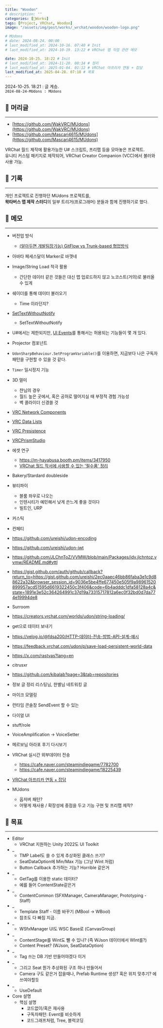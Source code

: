 ```yaml
---
title: "Woodon"
# description: ""
categories: [🍇Works]
tags: [Project, VRChat, Woodon]
image: "/assets/img/post/works/_wrchat/woodon/woodon-logo.png"

# MUdons
# date: 2024-08-24. 00:00
# last_modified_at: 2024-10-16. 07:40 # Init
# last_modified_at: 2024-10-19. 13:22 # VRChat 맵 작업 관련 메모

date: 2024-10-25. 18:22 # Init
# last_modified_at: 2024-11-20. 08:34 # 정리
# last_modified_at: 2025-01-04. 01:12 # VRChat 아프리카 연동 + 잡담
last_modified_at: 2025-04-28. 07:18 # 목표
---
```


2024-10-25. 18:21 : 글 계승.  
`2024-08-24-MUdons : MUdons`  

## 📀 머리글

---

- [https://github.com/WakVRC/MUdons](https://github.com/WakVRC/MUdons)
- [https://github.com/Mascari4615/MUdons](https://github.com/Mascari4615/MUdons)

VRChat 월드 제작에 활용가능한 U# 스크립트, 프리팹 등을 모아놓은 프로젝트.  
유니티 커스텀 패키지로 제작되어, VRChat Creator Companion (VCC)에서 불러와 사용 가능.  

## 📀 기록

---

개인 프로젝트로 진행하던 MUdons 프로젝트를,  
**왁타버스 맵 제작 스터디**의 일부 트리거(프로그래머) 분들과 함께 진행하기로 했다.  

## 📀 메모

---

- 버전업 방식
  - [(알아두면 개발팀장가능) GitFlow vs Trunk-based 협업방식](https://youtu.be/EV3FZ3cWBp8?si=bz6b9Rvn_ePatuhT)

- 아바타 페세스달이 Marker로 바꼇네
- Image/String Load 적극 활용
  - 간단한 데이터 같은 것들은 대신 맵 업로드하지 않고 노코스트(거의)로 불러올 수 있게
- 쉐이더를 통해 데이터 불러오기
  - Time 이라던지?

- [SetTextWithoutNotify](https://creators.vrchat.com/worlds/components/textmeshpro/tmp_inputfield/)
  - SetTextWithoutNotify
- U#에서는 제한되지만, [UI Events](https://creators.vrchat.com/worlds/udon/ui-events/)를 통해서는 허용되는 기능들이 몇 개 있다.
- Projector 컴포넌트
- `UdonSharpBehaviour.SetProgramVariable()`를 이용하면, 지금보다 나은 구독자 패턴을 구현할 수 있을 것 같다.

- `Timer` 일시정지 기능

- 3D 멀미
  - 챤님의 경우
  - 월드 높은 곳에서, 혹은 공허로 떨어지실 때 부정적 경험 가능성
  - 벽 콜라이더 신경쓸 것

- [VRC Network Components](https://creators.vrchat.com/worlds/udon/networking/network-components/)
- [VRC Data Lists](https://creators.vrchat.com/worlds/udon/data-containers/data-lists/)
- [VRC Presistence](https://vrc-beta-docs.netlify.app/worlds/udon/persistence/)
- [VRCPrismStudio](https://x.com/tw_harunadev/status/1831541561483788592)

- 에셋 연구
  - <https://m-hayabusa.booth.pm/items/3417950>
  - [VRChat 월드 작서에 사용할 수 있는 '필수품' 정리](https://vr-items.me/ko/content/base)

- Bakery/Stardard doubleside

- 뷰티파이
  - 블룸 좌우로 나오는
  - 인텐시티가 예민해서 낮게 쓴느게 좋을 것이다
  - 빌트인, URP
- 커스틱
- 컨페티

- <https://github.com/ureishi/udon-encoding>
- <https://github.com/ureishi/udon-jwt>
- <https://github.com/JLChnToZ/VVMW/blob/main/Packages/idv.jlchntoz.vvmw/README.md#yttl>
- <https://gist.github.com/auth/github/callback?return_to=https://gist.github.com/ureishi/2ec0aaec46bb86faba3e1c9d88622a32&browser_session_id=9036e5be4ffe677450e505f9a98961520899957acd51595d6619322450c3f406&code=6b4adddc1dfa58128a4c&state=1891e3e52c364264991c37d19a73315717812a6ec0f32bd0d7da774e19994de8>
- Surroom
- <https://creators.vrchat.com/worlds/udon/string-loading/>
- get으로 데이터 보내기
- <https://velog.io/@fdsa200/HTTP-데이터-전송-방법-API-설계-예시>
- <https://feedback.vrchat.com/udon/p/save-load-persistent-world-data>
- <https://x.com/rastvas?lang=en>
- citrusxr
- <https://github.com/kibalab?page=3&tab=repositories>
- 정보 글 정리 리스팅님, 한별님 네트워킹 글

- 마이크 모델링
- 런타임 콘솔창 SendEvent 할 수 있는
- 다이얼 UI
- stuff/role
- VoiceAmplification -> VoiceSetter

- 메르보님 아라포 후기 다시보기
- VRChat 실시간 외부데이터 전송
  - <https://cafe.naver.com/steamindiegame/7782700>
  - <https://cafe.naver.com/steamindiegame/18225439>

- [VRChat 아프리카 연동 + 잡담](https://youtu.be/-X335Hi4xwY?si=KIwMWSW9sLf2JYif)

- MUdons
  - 옵저버 패턴?
  - 어떻게 재사용 / 확장성에 중점을 두고 기능 구현 및 프리팹 제작?

## 📀 목표

---

- Editor
  - VRChat 지원하는 Unity 2022도 UI Toolkit
- _
  - TMP Label도 쓸 수 있게 추상화된 클래스 쓰기?
  - SeatDataOption에 Min/Max 기능 (그냥 Wint 처럼)
  - Button Callback 추가하는 기능? Horrible 같은거
- _
  - GetTag를 이용한 static 데이터?
  - 예를 들어 ContentState같은거
- _
  - ContentCommon (SFXManager, CameraManager, Prototyping - Staff)
- _
  - Template Staff - 이름 바꾸기 (MBool -> WBool)
  - 참조도 다 빠짐 지금.
- _
  - WSfxManager UI도 WSC Base로 (CanvasGroup)
- _
  - ContentStage를 Wint도 뺄 수 있나? (즉 WJson 데이터에서 WInt를?)
  - Content Preset? (WJson, SeatDataOption)
- _
  - Tag 쓰는 DB 기반 만들어야겠다 이거
- _
  - 그리고 Seat 뭔가 추상화된 구조 하나 만들어서
  - Camera 구도 같은거 잡을때나, Prefab Runtime 생성? 혹은 위치 맞추기? 에 쓰여야할듯
- _
  - UseDefault
- Core 설명
  - 핵심 설명
    - 코드없이/혹은 재사용
    - 구독자패턴: Event를 비슷하게
    - 코드그래프처럼, Tree, 블럭코딩
